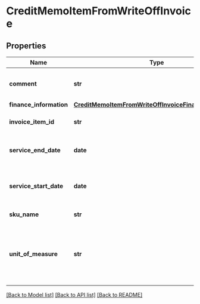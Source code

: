 # CreditMemoItemFromWriteOffInvoice

## Properties
Name | Type | Description | Notes
------------ | ------------- | ------------- | -------------
**comment** | **str** | Comments about the credit memo item.  | [optional] 
**finance_information** | [**CreditMemoItemFromWriteOffInvoiceFinanceInformation**](CreditMemoItemFromWriteOffInvoiceFinanceInformation.md) |  | [optional] 
**invoice_item_id** | **str** | The ID of the invoice item.  | [optional] 
**service_end_date** | **date** | The service end date of the credit memo item.   | [optional] 
**service_start_date** | **date** | The service start date of the credit memo item.   | [optional] 
**sku_name** | **str** | The name of the SKU.  | [optional] 
**unit_of_measure** | **str** | The definable unit that you measure when determining charges.  | [optional] 

[[Back to Model list]](../README.md#documentation-for-models) [[Back to API list]](../README.md#documentation-for-api-endpoints) [[Back to README]](../README.md)


